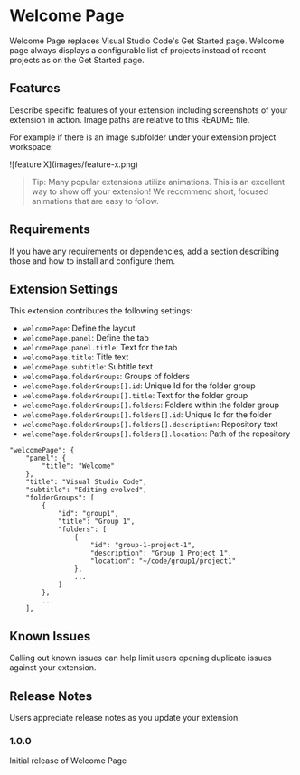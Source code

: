 # Welcome Page

Welcome Page replaces Visual Studio Code's Get Started page. Welcome page always displays a configurable list of projects instead of recent projects as on the Get Started page.

## Features

Describe specific features of your extension including screenshots of your extension in action. Image paths are relative to this README file.

For example if there is an image subfolder under your extension project workspace:

\!\[feature X\]\(images/feature-x.png\)

> Tip: Many popular extensions utilize animations. This is an excellent way to show off your extension! We recommend short, focused animations that are easy to follow.

## Requirements

If you have any requirements or dependencies, add a section describing those and how to install and configure them.

## Extension Settings

This extension contributes the following settings:

* `welcomePage`: Define the layout
* `welcomePage.panel`: Define the tab
* `welcomePage.panel.title`: Text for the tab
* `welcomePage.title`: Title text
* `welcomePage.subtitle`: Subtitle text
* `welcomePage.folderGroups`: Groups of folders
* `welcomePage.folderGroups[].id`: Unique Id for the folder group
* `welcomePage.folderGroups[].title`: Text for the folder group
* `welcomePage.folderGroups[].folders`: Folders within the folder group
* `welcomePage.folderGroups[].folders[].id`: Unique Id for the folder
* `welcomePage.folderGroups[].folders[].description`: Repository text
* `welcomePage.folderGroups[].folders[].location`: Path of the repository

```
"welcomePage": {
    "panel": {
        "title": "Welcome"
    },
    "title": "Visual Studio Code",
    "subtitle": "Editing evolved",
    "folderGroups": [
        {
            "id": "group1",
            "title": "Group 1",
            "folders": [
                {
                    "id": "group-1-project-1",
                    "description": "Group 1 Project 1",
                    "location": "~/code/group1/project1"
                },
                ...
            ]
        },
        ...
    ],
```

## Known Issues

Calling out known issues can help limit users opening duplicate issues against your extension.

## Release Notes

Users appreciate release notes as you update your extension.

### 1.0.0

Initial release of Welcome Page

